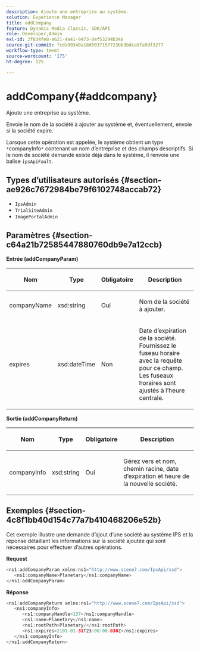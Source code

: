 ```yaml
---
description: Ajoute une entreprise au système.
solution: Experience Manager
title: addCompany
feature: Dynamic Media Classic, SDK/API
role: Developer,Admin
exl-id: 2f834fe8-a621-4a41-9473-8ef53294b348
source-git-commit: fcda99340a18d5037157723bb3bdca5fa9df3277
workflow-type: tm+mt
source-wordcount: '175'
ht-degree: 12%

---
```


# addCompany{#addcompany}

Ajoute une entreprise au système.

Envoie le nom de la société à ajouter au système et, éventuellement, envoie si la société expire.

Lorsque cette opération est appelée, le système obtient un type `*`companyInfo`*` contenant un nom d’entreprise et des champs descriptifs. Si le nom de société demandé existe déjà dans le système, il renvoie une balise `ipsApiFault`.

## Types d’utilisateurs autorisés {#section-ae926c7672984be79f6102748accab72}

* `IpsAdmin`
* `TrialSiteAdmin`
* `ImagePortalAdmin`

## Paramètres {#section-c64a21b72585447880760db9e7a12ccb}

**Entrée (addCompanyParam)**

<table id="table_AA915BAD2E8E4A1B9719725994309CE8"> 
 <thead> 
  <tr> 
   <th colname="col1" class="entry"> <p>Nom </p> </th> 
   <th colname="col2" class="entry"> <p>Type </p> </th> 
   <th colname="col3" class="entry"> <p>Obligatoire </p> </th> 
   <th colname="col4" class="entry"> <p>Description </p> </th> 
  </tr> 
 </thead>
 <tbody> 
  <tr> 
   <td colname="col1"> <p><span class="codeph"> <span class="varname"> companyName</span> </span> </p> </td> 
   <td colname="col2"> <p><span class="codeph"> xsd:string</span> </p> </td> 
   <td colname="col3"> <p>Oui </p> </td> 
   <td colname="col4"> <p>Nom de la société à ajouter. </p> </td> 
  </tr> 
  <tr> 
   <td colname="col1"> <p><span class="codeph"> <span class="varname"> expires</span> </span> </p> </td> 
   <td colname="col2"> <p><span class="codeph"> xsd:dateTime</span> </p> </td> 
   <td colname="col3"> <p>Non </p> </td> 
   <td colname="col4"> <p>Date d’expiration de la société. Fournissez le fuseau horaire avec la requête pour ce champ. Les fuseaux horaires sont ajustés à l’heure centrale. </p> </td> 
  </tr> 
 </tbody> 
</table>

**Sortie (addCompanyReturn)**

<table id="table_89EBAC0E0FB34793BD843837BB02B518"> 
 <thead> 
  <tr> 
   <th colname="col1" class="entry"> <p>Nom </p> </th> 
   <th colname="col2" class="entry"> <p>Type </p> </th> 
   <th colname="col3" class="entry"> <p>Obligatoire </p> </th> 
   <th colname="col4" class="entry"> <p>Description </p> </th> 
  </tr> 
 </thead>
 <tbody> 
  <tr> 
   <td colname="col1"> <p><span class="codeph"> <span class="varname"> companyInfo</span> </span> </p> </td> 
   <td colname="col2"> <p><span class="codeph"> xsd:string</span> </p> </td> 
   <td colname="col3"> <p>Oui </p> </td> 
   <td colname="col4"> <p>Gérez vers et nom, chemin racine, date d’expiration et heure de la nouvelle société. </p> </td> 
  </tr> 
 </tbody> 
</table>

## Exemples {#section-4c8f1bb40d154c77a7b410468206e52b}

Cet exemple illustre une demande d’ajout d’une société au système IPS et la réponse détaillant les informations sur la société ajoutée qui sont nécessaires pour effectuer d’autres opérations.

**Request**

```java
<ns1:addCompanyParam xmlns:ns1="http://www.scene7.com/IpsApi/xsd">
   <ns1:companyName>Planetary</ns1:companyName>
</ns1:addCompanyParam>
```

**Réponse**

```java
<ns1:addCompanyReturn xmlns:ns1="http://www.scene7.com/IpsApi/xsd">
   <ns1:companyInfo>
      <ns1:companyHandle>137</ns1:companyHandle>
      <ns1:name>Planetary</ns1:name>
      <ns1:rootPath>Planetary/</ns1:rootPath>
      <ns1:expires>2101-01-31T23:00:00.030Z</ns1:expires>
   </ns1:companyInfo>
</ns1:addCompanyReturn>
```
